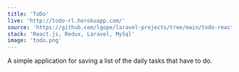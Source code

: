 ```yaml
---
title: 'ToDo'
live: 'http://todo-rl.herokuapp.com/'
source: 'https://github.com/lgope/laravel-projects/tree/main/todo-react-laravel'
stack: 'React.js, Redux, Laravel, MySql'
image: 'todo.png'
---
```


 A simple application for saving a list of the daily tasks that have to do.